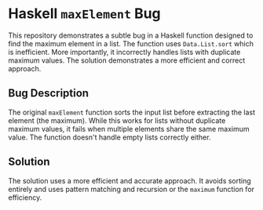 # Haskell `maxElement` Bug

This repository demonstrates a subtle bug in a Haskell function designed to find the maximum element in a list. The function uses `Data.List.sort` which is inefficient.  More importantly, it incorrectly handles lists with duplicate maximum values. The solution demonstrates a more efficient and correct approach.

## Bug Description

The original `maxElement` function sorts the input list before extracting the last element (the maximum). While this works for lists without duplicate maximum values, it fails when multiple elements share the same maximum value. The function doesn't handle empty lists correctly either. 

## Solution

The solution uses a more efficient and accurate approach. It avoids sorting entirely and uses pattern matching and recursion or the `maximum` function for efficiency.